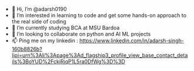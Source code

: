 - 👋 Hi, I’m @adarsh0190
- 👀 I’m interested in learning to code and get some hands-on approach to the real side of coding
- 🌱 I’m currently studying BCA at MSU Bardoa
- 💞️ I’m looking to collaborate on python and AI ML projects
- 📫 Ping me on my linkedin : https://www.linkedin.com/in/adarsh-singh-160b8826b?lipi=urn%3Ali%3Apage%3Ad_flagship3_profile_view_base_contact_details%3BoYUD%2FckjRiqP1L5ra0DfWg%3D%3D

<!---
adarsh0190/adarsh0190 is a ✨ special ✨ repository because its `README.md` (this file) appears on your GitHub profile.
You can click the Preview link to take a look at your changes.
--->
